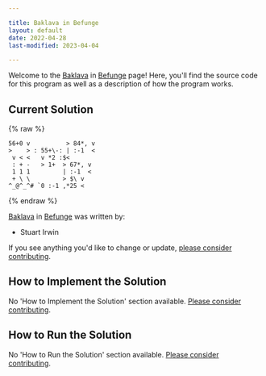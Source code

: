 ```yaml
---

title: Baklava in Befunge
layout: default
date: 2022-04-28
last-modified: 2023-04-04

---
```


Welcome to the [Baklava](https://sampleprograms.io/projects/baklava) in [Befunge](https://sampleprograms.io/languages/befunge) page! Here, you'll find the source code for this program as well as a description of how the program works.

## Current Solution

{% raw %}

```befunge
56+0 v          > 84*, v
>    > : 55+\-: | :-1  <
 v < <   v *2 :$<       
 : + -   > 1+  > 67*, v 
 1 1 1         | :-1  < 
 + \ \         > $\ v   
^_@^_^# `0 :-1 ,*25 <
```

{% endraw %}

[Baklava](https://sampleprograms.io/projects/baklava) in [Befunge](https://sampleprograms.io/languages/befunge) was written by:

- Stuart Irwin

If you see anything you'd like to change or update, [please consider contributing](https://github.com/TheRenegadeCoder/sample-programs).

## How to Implement the Solution

No 'How to Implement the Solution' section available. [Please consider contributing](https://github.com/TheRenegadeCoder/sample-programs-website).

## How to Run the Solution

No 'How to Run the Solution' section available. [Please consider contributing](https://github.com/TheRenegadeCoder/sample-programs-website).